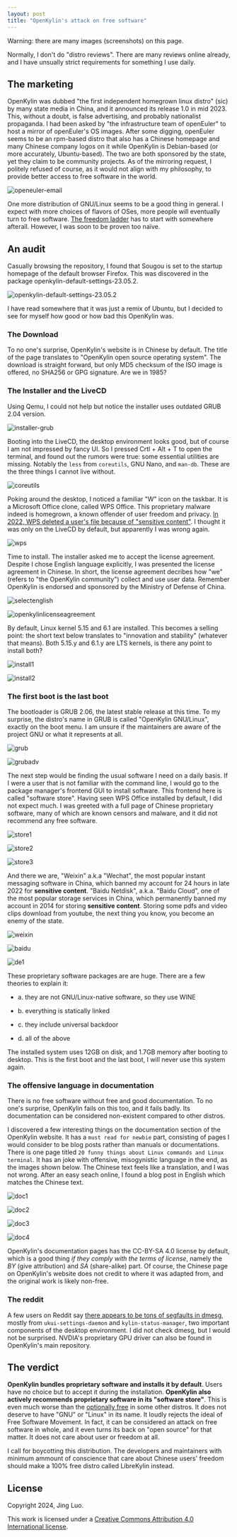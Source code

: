 ```yaml
---
layout: post
title: "OpenKylin's attack on free software"
---
```


Warning: there are many images (screenshots) on this page.

Normally, I don't do "distro reviews". There are many reviews online already,
and I have unsually strict requirements for something I use daily.

## The marketing

OpenKylin was dubbed "the first independent homegrown linux distro" (sic) by
many state media in China, and it announced its release 1.0 in mid 2023. This,
without a doubt, is false advertising, and probably nationalist propaganda. I
had been asked by "the infrastructure team of openEuler" to host a mirror of
openEuler's OS images. After some digging, openEuler seems to be an rpm-based
distro that also has a Chinese homepage and many Chinese company logos on it
while OpenKylin is Debian-based (or more accurately, Ubuntu-based). The two
are both sponsored by the state, yet they claim to be community projects. As
of the mirroring request, I politely refused of course, as it would not align
with my philosophy, to provide better access to free software in the world.

![openeuler-email](/assets/openkylin/openeuler-email.png)

One more distribution of GNU/Linux seems to be a good thing in general. I
expect with more choices of flavors of OSes, more people will eventually turn
to free software. [The freedom
ladder](https://www.fsf.org/blogs/community/the-journey-begins-with-a-single-step-climb-the-freedom-ladder)
has to start with somewhere afterall. However, I was soon to be proven too
naïve.

## An audit

Casually browsing the repository, I found that Sougou is set to the startup
homepage of the default browser Firefox. This was discovered in the package
openkylin-default-settings-23.05.2.

![openkylin-default-settings-23.05.2](/assets/openkylin/openkylin-default-settings-23.05.2.png)

I have read somewhere that it was just a remix of Ubuntu, but I decided to see
for myself how good or how bad this OpenKylin was.

### The Download

To no one's surprise, OpenKylin's website is in Chinese by default. The title
of the page translates to "OpenKylin open source operating system". The
download is straight forward, but only MD5 checksum of the ISO image is
offered, no SHA256 or GPG signature. Are we in 1985?

### The Installer and the LiveCD

Using Qemu, I could not help but notice the installer uses outdated GRUB 2.04
version.

![installer-grub](/assets/openkylin/installer-grub.png)

Booting into the LiveCD, the desktop environment looks good, but of course I
am not impressed by fancy UI. So I pressed Crtl + Alt + T to open the
terminal, and found out the rumors were true: some essential utilities are
missing. Notably the `less` from `coreutils`, GNU Nano, and `man-db`. These
are the three things I cannot live without.

![coreutils](/assets/openkylin/coreutils.png)

Poking around the desktop, I noticed a familiar "W" icon on the taskbar. It is
a Microsoft Office clone, called WPS Office. This proprietary malware indeed
is homegrown, a known offender of user freedom and privacy. [In 2022, WPS
deleted a user's file because of "sensitive
content"](https://www.scmp.com/tech/big-tech/article/3185239/chinese-word-processor-wps-accused-censorship-after-author-says-she). I
thought it was only on the LiveCD by default, but apparently I was wrong
again.

![wps](/assets/openkylin/wps.png)

Time to install. The installer asked me to accept the license
agreement. Despite I chose English language explicitly, I was presented the
license agreement in Chinese. In short, the license agreement decribes how
"we" (refers to "the OpenKylin community") collect and use user data. Remember
OpenKylin is endorsed and sponsored by the Ministry of Defense of China.

![selectenglish](/assets/openkylin/selectenglish.png)

![openkylinlicenseagreement](/assets/openkylin/openkylinlicenseagreement.png)

By default, Linux kernel 5.15 and 6.1 are installed. This becomes a selling
point: the short text below translates to "innovation and stability" (whatever
that means). Both 5.15.y and 6.1.y are LTS kernels, is there any point to
install both?

![install1](/assets/openkylin/install1.png)

![install2](/assets/openkylin/install2.png)

### The first boot is the last boot

The bootloader is GRUB 2.06, the latest stable release at this time. To my
surprise, the distro's name in GRUB is called "OpenKylin GNU/Linux", exactly
on the boot menu. I am unsure if the maintainers are aware of the project GNU
or what it represents at all.

![grub](/assets/openkylin/grub.png)

![grubadv](/assets/openkylin/grubadv.png)

The next step would be finding the usual software I need on a daily basis. If
I were a user that is not familiar with the command line, I would go to the
package manager's frontend GUI to install software. This frontend here is
called "software store". Having seen WPS Office installed by default, I did
not expect much. I was greeted with a full page of Chinese proprietary
software, many of which are known censors and malware, and it did not
recommend any free software.

![store1](/assets/openkylin/store1.png)

![store2](/assets/openkylin/store2.png)

![store3](/assets/openkylin/store3.png)

And there we are, "Weixin" a.k.a "Wechat", the most popular instant messaging
software in China, which banned my account for 24 hours in late 2022 for
**sensitive content**. "Baidu Netdisk", a.k.a. "Baidu Cloud", one of the most
popular storage services in China, which permanently banned my account in 2014
for storing **sensitive content**. Storing some pdfs and video clips download
from youtube, the next thing you know, you become an enemy of the state.

![weixin](/assets/openkylin/weixin.png)

![baidu](/assets/openkylin/baidu.png)

![de1](/assets/openkylin/de1.png)

These proprietary software packages are are huge. There are a few theories to
explain it:

- a. they are not GNU/Linux-native software, so they use WINE

- b. everything is statically linked

- c. they include universal backdoor

- d. all of the above

The installed system uses 12GB on disk, and 1.7GB memory after booting to
desktop. This is the first boot and the last boot, I will never use this
system again.

### The offensive language in documentation

There is no free software without free and good documentation. To no one's
surprise, OpenKylin fails on this too, and it fails badly. Its documentation
can be considered non-existent compared to other distros.

I discovered a few interesting things on the documentation section of the
OpenKylin website. It has a `must read for newbie` part, consisting of pages I
would consider to be blog posts rather than manuals or documentations. There
is one page titled `20 funny things about Linux commands and Linux terminal`.
It has an joke with offensive, misogynistic language in the end, as the images
shown below. The Chinese text feels like a translation, and I was not wrong.
After an easy seach online, I found a blog post in English which matches the
Chinese text.

![doc1](/assets/openkylin/doc1.png)

![doc2](/assets/openkylin/doc2.png)

![doc3](/assets/openkylin/doc3.png)

![doc4](/assets/openkylin/doc4.png)

OpenKylin's documentation pages has the CC-BY-SA 4.0 license by default, which
is a good thing *if they comply with the terms of license*, namely the *BY*
(give attribution) and *SA* (share-alike) part. Of course, the Chinese page
on OpenKylin's website does not credit to where it was adapted from, and the
original work is likely non-free.

### The reddit

A few users on Reddit say [there appears to be tons of segfaults in
dmesg](https://www.reddit.com/r/linux/comments/14zc6wn/a_quick_look_at_the_openkylin_linux_distro/),
mostly from `ukui-settings-daemon` and `kylin-status-manager`, two important
components of the desktop environment. I did not check dmesg, but I would not
be surprised. NVDIA's proprietary GPU driver can also be found in OpenKylin's
main repository.

## The verdict

**OpenKylin bundles proprietary software and installs it by default**. Users
have no choice but to accept it during the installation. **OpenKylin also
actively recommends proprietary software in its "software store"**. This is
even much worse than the [optionally
free](https://www.gnu.org/distros/optionally-free-not-enough.html) in some
other distros. It does not deserve to have "GNU" or "Linux" in its name. It
loudly rejects the ideal of Free Software Movement. In fact, it can be
considered an attack on free software in whole, and it even turns its back on
"open source" for that matter. It does not care about user or freedom at all.

I call for boycotting this distribution. The developers and maintainers with
minimum ammount of conscience that care about Chinese users' freedom should
make a 100% free distro called LibreKylin instead.

## License

Copyright 2024, Jing Luo.

This work is licensed under a [Creative Commons Attribution 4.0 International
license](https://creativecommons.org/licenses/by/4.0/).

